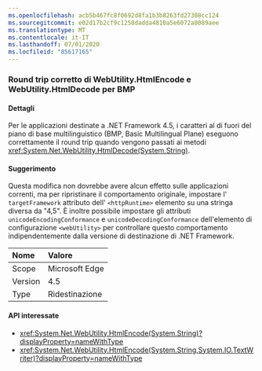 ```yaml
---
ms.openlocfilehash: acb5b467fc8f0692d8fa1b3b8263fd27308cc124
ms.sourcegitcommit: e02d17b2cf9c1258dadda4810a5e6072a0089aee
ms.translationtype: MT
ms.contentlocale: it-IT
ms.lasthandoff: 07/01/2020
ms.locfileid: "85617165"
---
```

### <a name="webutilityhtmlencode-and-webutilityhtmldecode-round-trip-bmp-correctly"></a>Round trip corretto di WebUtility.HtmlEncode e WebUtility.HtmlDecode per BMP

#### <a name="details"></a>Dettagli

Per le applicazioni destinate a .NET Framework 4.5, i caratteri al di fuori del piano di base multilinguistico (BMP, Basic Multilingual Plane) eseguono correttamente il round trip quando vengono passati ai metodi <xref:System.Net.WebUtility.HtmlDecode(System.String)>.

#### <a name="suggestion"></a>Suggerimento

Questa modifica non dovrebbe avere alcun effetto sulle applicazioni correnti, ma per ripristinare il comportamento originale, impostare l' `targetFramework` attributo dell' `<httpRuntime>` elemento su una stringa diversa da "4,5". È inoltre possibile impostare gli attributi `unicodeEncodingConformance` e `unicodeDecodingConformance` dell'elemento di configurazione `<webUtility>` per controllare questo comportamento indipendentemente dalla versione di destinazione di .NET Framework.

| Nome    | Valore       |
|:--------|:------------|
| Scope   | Microsoft Edge        |
| Version | 4.5         |
| Type    | Ridestinazione |

#### <a name="affected-apis"></a>API interessate

- <xref:System.Net.WebUtility.HtmlEncode(System.String)?displayProperty=nameWithType>
- <xref:System.Net.WebUtility.HtmlEncode(System.String,System.IO.TextWriter)?displayProperty=nameWithType>
